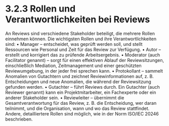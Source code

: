# 3.2.3 Rollen und Verantwortlichkeiten bei Reviews

An Reviews sind verschiedene Stakeholder beteiligt, die mehrere Rollen einnehmen können.
Die wichtigsten Rollen und ihre Verantwortlichkeiten sind:
• Manager – entscheidet, was geprüft werden soll, und stellt Ressourcen wie Personal
und Zeit für das Review zur Verfügung.
• Autor – erstellt und korrigiert das zu prüfende Arbeitsergebnis.
• Moderator (auch Facilitator genannt) – sorgt für einen effektiven Ablauf der Reviewsitzungen,
einschließlich Mediation, Zeitmanagement und einer geschützten
Reviewumgebung, in der jeder frei sprechen kann.
• Protokollant – sammelt Anomalien von Gutachtern und zeichnet Reviewinformationen
auf, z. B. Entscheidungen und neue Anomalien, die während der Reviewsitzung
gefunden werden.
• Gutachter – führt Reviews durch. Ein Gutachter (auch Reviewer genannt) kann ein
Projektmitarbeiter, ein Fachexperte oder ein anderer Stakeholder sein.
• Reviewleiter – übernimmt die Gesamtverantwortung für das Review, z. B. die
Entscheidung, wer daran teilnimmt, und die Organisation, wann und wo das Review
stattfindet.
Andere, detailliertere Rollen sind möglich, wie in der Norm ISO/IEC 20246 beschrieben.
